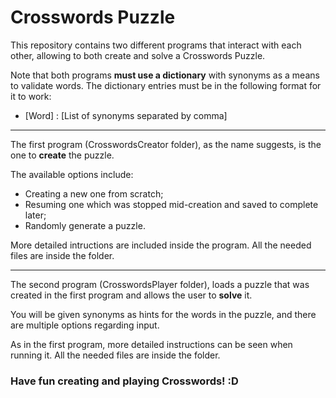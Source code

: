 # Crosswords Puzzle

This repository contains two different programs that interact with each other, allowing to both create and solve a Crosswords Puzzle.

Note that both programs **must use a dictionary** with synonyms as a means to validate words. The dictionary entries must be in the following format for it to work:

* [Word] : [List of synonyms separated by comma]

***

The first program (CrosswordsCreator folder), as the name suggests, is the one to **create** the puzzle.

The available options include:

* Creating a new one from scratch;
* Resuming one which was stopped mid-creation and saved to complete later;
* Randomly generate a puzzle.

More detailed intructions are included inside the program. All the needed files are inside the folder.

***

The second program (CrosswordsPlayer folder), loads a puzzle that was created in the first program and allows the user to **solve** it. 

You will be given synonyms as hints for the words in the puzzle, and there are multiple options regarding input. 

As in the first program, more detailed instructions can be seen when running it. All the needed files are inside the folder.

### Have fun creating and playing Crosswords! :D
